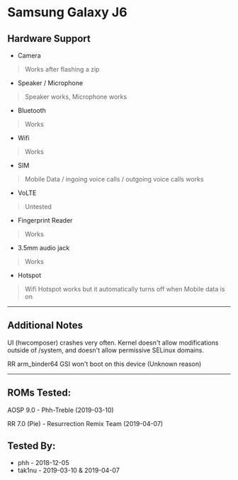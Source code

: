 # Samsung Galaxy J6
 ## Hardware Support
 * Camera 
> Works after flashing a zip

 * Speaker / Microphone
> Speaker works, Microphone works
 * Bluetooth
> Works
 * Wifi
> Works
 * SIM
> Mobile Data / ingoing voice calls / outgoing voice calls works
 * VoLTE
>Untested
 * Fingerprint Reader
> Works
 * 3.5mm audio jack
>Works
* Hotspot
>Wifi Hotspot works but it automatically turns off when Mobile data is on
***
## Additional Notes
UI (hwcomposer) crashes very often.
Kernel doesn't allow modifications outside of /system, and doesn't allow permissive SELinux domains.

RR arm_binder64 GSI won't boot on this device (Unknown reason)

 ***
## ROMs Tested:
AOSP 9.0 - Phh-Treble (2019-03-10)

RR 7.0 (Pie) - Resurrection Remix Team (2019-04-07)
 ## Tested By:
* phh - 2018-12-05
* tak1nu - 2019-03-10 & 2019-04-07